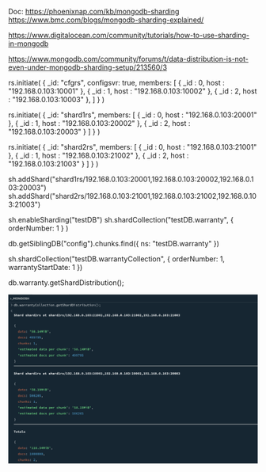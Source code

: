 Doc: https://phoenixnap.com/kb/mongodb-sharding
https://www.bmc.com/blogs/mongodb-sharding-explained/

https://www.digitalocean.com/community/tutorials/how-to-use-sharding-in-mongodb

https://www.mongodb.com/community/forums/t/data-distribution-is-not-even-under-mongodb-sharding-setup/213560/3

rs.initiate(
  {
    _id: "cfgrs",
    configsvr: true,
    members: [
      { _id : 0, host : "192.168.0.103:10001" },
      { _id : 1, host : "192.168.0.103:10002" },
      { _id : 2, host : "192.168.0.103:10003" },
    ]
  }
)

rs.initiate(
  {
    _id: "shard1rs",
    members: [
      { _id : 0, host : "192.168.0.103:20001" },
      { _id : 1, host : "192.168.0.103:20002" },
      { _id : 2, host : "192.168.0.103:20003" }
    ]
  }
)

rs.initiate(
  {
    _id: "shard2rs",
    members: [
      { _id : 0, host : "192.168.0.103:21001" },
      { _id : 1, host : "192.168.0.103:21002" },
      { _id : 2, host : "192.168.0.103:21003" }
    ]
  }
)

sh.addShard("shard1rs/192.168.0.103:20001,192.168.0.103:20002,192.168.0.103:20003")
sh.addShard("shard2rs/192.168.0.103:21001,192.168.0.103:21002,192.168.0.103:21003")

sh.enableSharding("testDB")
sh.shardCollection("testDB.warranty", { orderNumber: 1 } )

db.getSiblingDB("config").chunks.find({ ns: "testDB.warranty" })

sh.shardCollection("testDB.warrantyCollection", { 
  orderNumber: 1, 
  warrantyStartDate: 1 
})

db.warranty.getShardDistribution();


![alt text](image.png)